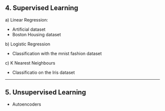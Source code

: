 ## 4. Supervised Learning

 a) Linear Regression:
 - Artificial dataset
 - Boston Housing dataset
 
 
 b) Logistic Regression
 - Classification with the mnist fashion dataset
 
 
 c) K Nearest Neighbours
 - Classificatio on the Iris dataset
 
 
 ***
 
 
 ## 5. Unsupervised Learning
 - Autoencoders
 